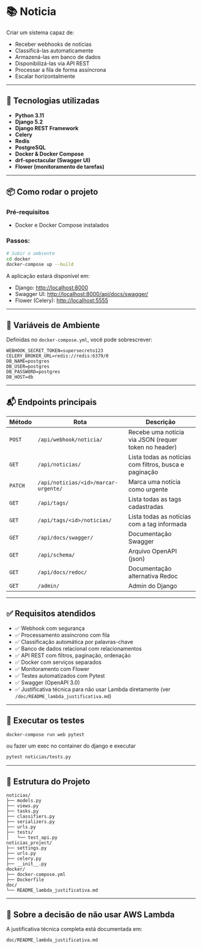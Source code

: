 # 📚 Noticia

Criar um sistema capaz de:

- Receber webhooks de notícias
- Classificá-las automaticamente
- Armazená-las em banco de dados
- Disponibilizá-las via API REST
- Processar a fila de forma assíncrona
- Escalar horizontalmente

---

## 🚀 Tecnologias utilizadas

- **Python 3.11**
- **Django 5.2**
- **Django REST Framework**
- **Celery**
- **Redis**
- **PostgreSQL**
- **Docker & Docker Compose**
- **drf-spectacular (Swagger UI)**
- **Flower (monitoramento de tarefas)**

---

## 📦 Como rodar o projeto

### Pré-requisitos

- Docker e Docker Compose instalados

### Passos:

```bash
# Subir o ambiente
cd docker
docker-compose up --build
```

A aplicação estará disponível em:

- Django: [http://localhost:8000](http://localhost:8000)
- Swagger UI: [http://localhost:8000/api/docs/swagger/](http://localhost:8000/api/docs/swagger/)
- Flower (Celery): [http://localhost:5555](http://localhost:5555)

---

## 🔐 Variáveis de Ambiente

Definidas no `docker-compose.yml`, você pode sobrescrever:

```env
WEBHOOK_SECRET_TOKEN=supersecreto123
CELERY_BROKER_URL=redis://redis:6379/0
DB_NAME=postgres
DB_USER=postgres
DB_PASSWORD=postgres
DB_HOST=db
```

---

## 📬 Endpoints principais

| Método | Rota | Descrição |
|--------|------|-----------|
| `POST` | `/api/webhook/noticia/` | Recebe uma notícia via JSON (requer token no header) |
| `GET`  | `/api/noticias/` | Lista todas as notícias com filtros, busca e paginação |
| `PATCH` | `/api/noticias/<id>/marcar-urgente/` | Marca uma notícia como urgente |
| `GET` | `/api/tags/` | Lista todas as tags cadastradas |
| `GET` | `/api/tags/<id>/noticias/` | Lista todas as notícias com a tag informada |
| `GET` | `/api/docs/swagger/` | Documentação Swagger |
| `GET` | `/api/schema/` | Arquivo OpenAPI (json) |
| `GET` | `/api/docs/redoc/` | Documentação alternativa Redoc |
| `GET` | `/admin/` | Admin do Django |

---

## ✅ Requisitos atendidos

- ✅ Webhook com segurança
- ✅ Processamento assíncrono com fila
- ✅ Classificação automática por palavras-chave
- ✅ Banco de dados relacional com relacionamentos
- ✅ API REST com filtros, paginação, ordenação
- ✅ Docker com serviços separados
- ✅ Monitoramento com Flower
- ✅ Testes automatizados com Pytest
- ✅ Swagger (OpenAPI 3.0)
- ✅ Justificativa técnica para não usar Lambda diretamente (ver `/doc/README_lambda_justificativa.md`)

---

## 🧪 Executar os testes

```bash
docker-compose run web pytest
```

ou fazer um exec no container do django e executar

```bash
pytest noticias/tests.py
```

---

## 📁 Estrutura do Projeto

```
noticias/
├── models.py
├── views.py
├── tasks.py
├── classifiers.py
├── serializers.py
├── urls.py
├── tests/
│   └── test_api.py
noticias_project/
├── settings.py
├── urls.py
├── celery.py
├── __init__.py
docker/
├── docker-compose.yml
├── Dockerfile
doc/
└── README_lambda_justificativa.md
```

---

## 📄 Sobre a decisão de não usar AWS Lambda

A justificativa técnica completa está documentada em:

```
doc/README_lambda_justificativa.md
```
